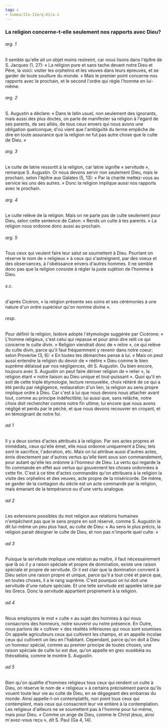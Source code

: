```yaml
---
tags : 
- Summa/IIa-IIæ/q.81/a.1
---
```


### La religion concerne-t-elle seulement nos rapports avec Dieu?

###### arg. 1
Il semble qu'elle ait un objet moins restreint, car nous lisons dans l'épître de S. Jacques (1, 27): « La religion pure et sans tache devant notre Dieu et Père, la voici: visiter les orphelins et les veuves dans leurs épreuves, et se garder de toute souillure du monde. » Mais le premier point concerne nos rapports avec le prochain, et le second l'ordre qui règle l'homme en lui-même. 

###### arg. 2
S. Augustin a déclare: « Dans le latin usuel, non seulement des ignorants, mais aussi des plus doctes, on parle de manifester sa religion à l'égard de ses parents, de ses alliés, de tous ceux envers qui nous avons une obligation quelconque; d'où vient que l'ambiguïté du terme empêche de dire en toute assurance que la religion ne fut pas autre chose que le culte de Dieu. » 

###### arg. 3
Le culte de latrie ressortit à la religion, car latrie signifie « servitude », remarque S. Augustin. Or nous devons servir non seulement Dieu, mais le prochain, selon l'épître aux Galates (5, 13): « Par la charité mettez-vous au service les uns des autres. » Donc la religion implique aussi nos rapports avec le prochain. 

###### arg. 4
Le culte relève de la religion. Mais on ne parle pas de culte seulement pour Dieu, selon cette sentence de Caton: « Rends un culte à tes parents. » La religion nous ordonne donc aussi au prochain. 

###### arg. 5
Tous ceux qui veulent faire leur salut se soumettent à Dieu. Pourtant on réserve le nom de « religieux » à ceux qui s'astreignent, par des voeux et des observances, à l'obéissance envers d'autres hommes. Il ne semble donc pas que la religion consiste à régler la juste sujétion de l'homme à Dieu. 

###### s.c.
d'après Cicéron, « la religion présente ses soins et ses cérémonies à une nature d'un ordre supérieur qu'on nomme divine ». 

###### resp.
Pour définir la religion, Isidore adopte l'étymologie suggérée par Cicérone: « L'homme religieux, c'est celui qui repasse et pour ainsi dire relit ce qui concerne le culte divin. » Religion viendrait donc de « relire », ce qui relève du culte divin, parce qu'il faut fréquemment y revenir dans notre coeur; selon Proverbe (3, 6): « En toutes tes démarches pense à lui. » Mais on peut aussi entendre la religion du devoir de « réélire » Dieu comme le bien suprême délaissé par nos négligences, dit S. Augustin. Ou bien encore, toujours avec S. Augustin on peut faire dériver religion de « relier », la religion étant « notre liaison au Dieu unique et tout-puissant ». Quoi qu'il en soit de cette triple étymologie, lecture renouvelée, choix réitéré de ce qui a été perdu par négligence, restauration d'un lien, la religion au sens propre implique ordre à Dieu. Car c'est à lui que nous devons nous attacher avant tout, comme au principe indéfectible; lui aussi que, sans relâche, notre choix doit rechercher comme notre fin ultime; lui encore que nous avons négligé et perdu par le péché, et que nous devons recouvrer en croyant, et en témoignant de notre foi. 

###### ad 1
Il y a deux sortes d'actes attribués à la religion. Par ses actes propres et immédiats, ceux qu'elle émet, elle nous ordonne uniquement à Dieu; tels sont le sacrifice, l'adoration, etc. Mais on lui attribue aussi d'autres actes, émis directement par d'autres vertus qu'elle tient sous son commandement, pour autant qu'elle les ordonne à l'honneur de Dieu. La vertu qui regarde la fin commande en effet aux vertus qui gouvernent les choses ordonnées à cette fin. C'est à ce titre d'actes commandés qu'on attribuera à la religion la visite des orphelins et des veuves, acte propre de la miséricorde. De même, se garder de la contagion du siècle est un acte commandé par la religion, mais émanant de la tempérance ou d'une vertu analogue. 

###### ad 2
Les extensions possibles du mot religion aux relations humaines n'empêchent pas que le sens propre en soit réservé, comme S. Augustin le dit lui-même un peu plus haut, au culte de Dieu: « Au sens le plus précis, la religion parait désigner le culte de Dieu, et non pas n'importe quel culte. » 

###### ad 3
Puisque la servitude implique une relation au maître, il faut nécessairement que là où il y a raison spéciale et propre de domination, existe une raison spéciale et propre de servitude. Or il est clair que la domination convient à Dieu selon une raison propre et unique, parce qu'il a tout créé et parce que, en toutes choses, il a le rang suprême. C'est pourquoi on lui doit une servitude d'une nature spéciale. Et une telle servitude est appelée latrie par les Grecs. Donc la servitude appartient proprement à la religion. 

###### ad 4
Nous employons le mot « culte » au sujet des hommes à qui nous consacrons des honneurs, notre souvenir ou notre présence. En Outre, nous parlons de « cultiver » des réalités inférieures qui nous sont soumises. On appelle agriculteurs ceux qui cultivent les champs, et on appelle incolae ceux qui cultivent un lieu en l'habitant. Cependant, parce qu'on doit à Dieu un honneur spécial, comme au premier principe de toutes choses, une raison spéciale de culte lui est due, qu'on appelle en grec eusébéia ou théosébéia, comme le montre S. Augustin. 

###### ad 5
Bien qu'on qualifie d'hommes religieux tous ceux qui rendent un culte à Dieu, on réserve le nom de « religieux » à certains précisément parce qu'ils vouent toute leur vie au culte de Dieu, en se dégageant des embarras du monde. Ainsi appelle-t-on contemplatifs, non point tous ceux qui contemplent, mais ceux qui consacrent leur vie entière à la contemplation. Les religieux d'ailleurs ne se soumettent pas à l'homme pour lui-même, mais pour Dieu. « Comme un ange de Dieu, comme le Christ jésus, ainsi m'avez-vous reçu », dit S. Paul (Ga 4, 14). 

